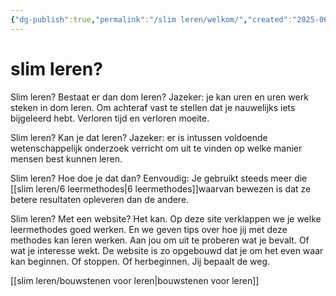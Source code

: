 ```yaml
---
{"dg-publish":true,"permalink":"/slim leren/welkom/","created":"2025-06-04T16:32:15.609+02:00","updated":"2025-06-04T17:26:04.830+02:00"}
---
```



 
 

# slim leren?

Slim leren? Bestaat er dan dom leren?  Jazeker: je kan uren en uren werk steken in dom leren. Om achteraf vast te stellen dat je nauwelijks iets bijgeleerd hebt.  Verloren tijd en verloren moeite.

Slim leren? Kan je dat leren? Jazeker: er is intussen voldoende wetenschappelijk onderzoek verricht om uit te vinden op welke manier mensen best kunnen leren. 

Slim leren? Hoe doe je dat dan? Eenvoudig: Je gebruikt steeds meer die [[slim leren/6 leermethodes\|6 leermethodes]]waarvan bewezen is dat ze betere resultaten opleveren dan de andere.

Slim leren? Met een website? Het kan. Op deze site verklappen we je welke leermethodes goed werken. En we geven tips over hoe jij met deze methodes kan leren werken. Aan jou om uit te proberen wat je bevalt. Of wat je interesse wekt. De website is zo opgebouwd dat je om het even waar kan beginnen. Of stoppen. Of herbeginnen. Jij bepaalt de weg.

[[slim leren/bouwstenen voor leren\|bouwstenen voor leren]]